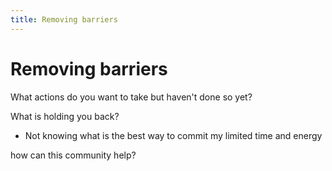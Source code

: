 ```yaml
---
title: Removing barriers
---
```



# Removing barriers

What actions do you want to take but haven't done so yet?  



What is holding you back?

- Not knowing what is the best way to commit my limited time and energy


how can this community help?
